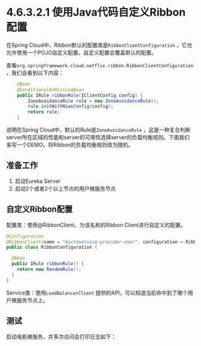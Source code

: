 # 4.6.3.2.1 使用Java代码自定义Ribbon配置

在Spring Cloud中，Ribbon默认的配置类是`RibbonClientConfiguration` ，它也允许使用一个POJO自定义配置，自定义配置会覆盖默认的配置。

查看`org.springframework.cloud.netflix.ribbon.RibbonClientConfiguration` ，我们会看到以下内容：

```java
	@Bean
	@ConditionalOnMissingBean
	public IRule ribbonRule(IClientConfig config) {
		ZoneAvoidanceRule rule = new ZoneAvoidanceRule();
		rule.initWithNiwsConfig(config);
		return rule;
	}
```

说明在Spring Cloud中，默认的Rule是`ZoneAvoidanceRule` ，这是一种复合判断server所在区域的性能和server的可用性选择server的负载均衡规则。下面我们来写一个DEMO，将Ribbon的负载均衡规则改为随机。





## 准备工作

1. 启动Eureka Server
2. 启动2个或者2个以上节点的用户微服务节点







## 自定义Ribbon配置

配置类：使用@RibbonClient，为该名称的Ribbon Client进行自定义的配置。

```java
@Configuration
@RibbonClient(name = "microservice-provider-user", configuration = RibbonConfiguration.class)
public class RibbonConfiguration {

  @Bean
  public IRule ribbonRule() {
    return new RandomRule();
  }
}
```

Service类：使用`LoadBalancerClient` 提供的API，可以知道当前命中到了哪个用户微服务节点上。





## 测试

启动电影微服务，并多次访问会打印日志如下：

```

```